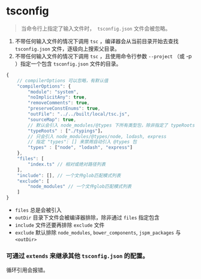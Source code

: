 # tsconfig

> 当命令行上指定了输入文件时，` tsconfig.json` 文件会被忽略。

1. 不带任何输入文件的情况下调用 `tsc` ，编译器会从当前目录开始去查找 `tsconfig.json` 文件，逐级向上搜索父目录。
2. 不带任何输入文件的情况下调用 `tsc` ，且使用命令行参数 `--project` （或 -p ）指定一个包含 `tsconfig.json` 文件的目录。

```ts
{
    // compilerOptions 可以忽略，有默认值
    "compilerOptions": {
        "module": "system",
        "noImplicitAny": true,
        "removeComments": true,
        "preserveConstEnums": true,
        "outFile": "../../built/local/tsc.js",
        "sourceMap": true,
        // 默认会引入 node_modules/@types 下所有类型包，除非指定了 typeRoots
        "typeRoots" : ["./typings"]，
        // 只会引入 node_modules/@types/node, lodash, express
        // 指定 "types": [] 来禁用自动引入 @types 包
        "types" : ["node", "lodash", "express"]
    },
    "files": [
        "index.ts" // 相对或绝对路径列表
    ],
    "include": [], // 一个文件glob匹配模式列表
    "exclude": [
        "node_modules" // 一个文件glob匹配模式列表
    ]
}
```

- `files` 总是会被引入
- `outDir` 目录下文件会被编译器排除，除非通过 `files` 指定包含
- `include` 文件还要再排除 `exclude` 文件
- `exclude` 默认排除 `node_modules`, `bower_components`, `jspm_packages` 与 `<outDir>`



### 可通过 `extends` 来继承其他 `tsconfig.json` 的配置。

循环引用会报错。